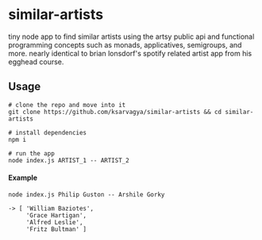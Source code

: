 # similar-artists
tiny node app to find similar artists using the artsy public api and functional programming concepts such as monads, applicatives, semigroups, and more. nearly identical to brian lonsdorf's spotify related artist app from his egghead course.

## Usage
```
# clone the repo and move into it
git clone https://github.com/ksarvagya/similar-artists && cd similar-artists

# install dependencies
npm i

# run the app
node index.js ARTIST_1 -- ARTIST_2
```
#### Example

```
node index.js Philip Guston -- Arshile Gorky

-> [ 'William Baziotes',
     'Grace Hartigan',
     'Alfred Leslie',
     'Fritz Bultman' ]
```

